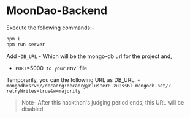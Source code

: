 # MoonDao-Backend

Execute the following commands:-
``` bash
npm i
npm run server
```
Add 
-`DB_URL` - Which will be the mongo-db url for the project and,
- `PORT`=5000` 
to your `.env` file

Temporarily, you can the following URL as DB_URL. - `mongodb+srv://decaorg:decaorg@cluster0.zu2ss6l.mongodb.net/?retryWrites=true&w=majority`
> Note- After this hackthon's judging period ends, this URL will be disabled.
